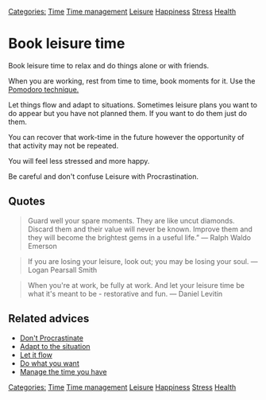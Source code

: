 [Categories:](../Categories/index.md) [Time](../Categories/Time.md) [Time management](../Categories/Time%20management.md) [Leisure](../Categories/Leisure.md) [Happiness](../Categories/Happiness.md) [Stress](../Categories/Stress.md) [Health](../Categories/Health.md)
# Book leisure time

Book leisure time to relax and do things alone or with friends.

When you are working, rest from time to time, book moments for it. Use the [Pomodoro technique.](https://en.wikipedia.org/wiki/Pomodoro_Technique)

Let things flow and adapt to situations. Sometimes leisure plans you want to do appear but you have not planned them. If you want to do them just do them.

You can recover that work-time in the future however the opportunity of that activity may not be repeated.

You will feel less stressed and more happy.

Be careful and don't confuse Leisure with Procrastination.

## Quotes

> Guard well your spare moments. They are like uncut diamonds. Discard them and their value will never be known. Improve them and they will become the brightest gems in a useful life.”
> ― Ralph Waldo Emerson

> If you are losing your leisure, look out; you may be losing your soul.
> ― Logan Pearsall Smith

> When you're at work, be fully at work. And let your leisure time be what it's meant to be - restorative and fun.
> ― Daniel Levitin

## Related advices

- [Don't Procrastinate](../Don't%20procrastinate/index.md)
- [Adapt to the situation](../Adapt%20to%20the%20situation/index.md)
- [Let it flow](../Let%20it%20flow/index.md)
- [Do what you want](../Do%20what%20you%20want/index.md)
- [Manage the time you have](../Manage%20the%20time%20you%20have/index.md)

[Categories:](../Categories/index.md) [Time](../Categories/Time.md) [Time management](../Categories/Time%20management.md) [Leisure](../Categories/Leisure.md) [Happiness](../Categories/Happiness.md) [Stress](../Categories/Stress.md) [Health](../Categories/Health.md)